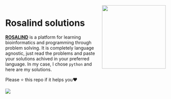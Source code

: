 <img src="http://rosalind.info/static/img/logo.png?v=1560257990"  width=200 align="right">

# Rosalind solutions

[**ROSALIND**](http://rosalind.info) is a platform for learning bioinformatics and programming through problem solving. It is completely language agnostic, just read the problems and paste your solutions achived in your preferred language.
In my case, I chose `python` and here are my solutions. 

Please :star: this repo if it helps you:heart:

![](https://api.visitorbadge.io/api/VisitorHit?user=emlbrg&repo=rosalind_solutions&countColor=%237B1E7A)
